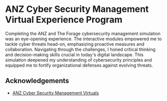 # ANZ Cyber Security Management Virtual Experience Program

Completing the ANZ and The Forage cybersecurity management simulation was an eye-opening experience. The interactive modules empowered me to tackle cyber threats head-on, emphasizing proactive measures and collaboration. Navigating through the challenges, I honed critical thinking and decision-making skills crucial in today's digital landscape. This simulation deepened my understanding of cybersecurity principles and equipped me to fortify organizational defenses against evolving threats. 

## Acknowledgements

 - [ANZ Cyber Security Management Virtuals](https://www.theforage.com/simulations/anz/cybersecurity-management-szf9)
